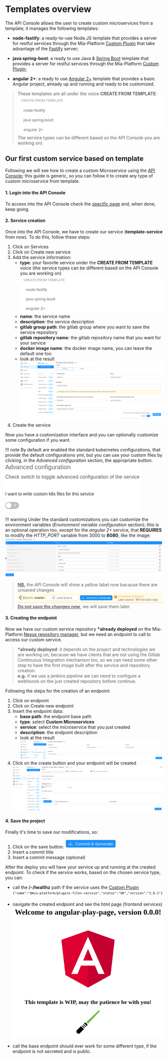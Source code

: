 # Templates overview

The API Console allows the user to create custom microservices from a template;
it manages the following templates:

 * **node-fastify**: a ready-to-use Node.JS template that provides a server for restful services through the Mia-Platform [Custom Plugin](/development_suite/api-console/api-design/plugin_baas_4/#factory-esposta-da-custom-plugin-lib) that take advantage of the <a href="https://www.fastify.io/" target="_blank">Fastify</a> server;

 * **java spring-boot**: a ready to use Java & <a href="https://spring.io/projects/spring-boot" target="_blank">Spring Boot</a> template that provides a server for restful services through the Mia-Platform [Custom Plugin](/development_suite/api-console/api-design/plugin_baas_4/#factory-esposta-da-custom-plugin-lib);

 * **angular 2+**: a ready to use <a href="https://angular.io/" target="_blank">Angular 2+</a> template that provides a basic Angular project, already up and running and ready to be customized.

> These templates are all under the voice **CREATE FROM TEMPLATE**:
> [![image alt text](img/Service_create_from_template.png)](img/Service_create_from_template.png)<br>
> The service types can be different based on the API Console you are working on)

## Our first custom service based on template

Following we will see how to create a custom Microservice using the [API Console](/development_suite/overview-dev-suite/); this guide is generic, so you can follow it to create any type of custom microservice from template.

#### 1. Login into the API Console
To access into the API Console check the [specific page](/development_suite/api-console/accedi_apiconsole/) and, when done, keep going.

#### 2. Service creation
Once into the API Console, we have to create our service (__template-service__ from now).
To do this, follow these steps:

 1. Click on Services
 2. Click on Create new service
 3. Add the service information:
    * **type**: your favorite service under the __CREATE FROM TEMPLATE__ voice (the service types can be different based on the API Console you are working on)<br>![](img/Service_create_from_template.png)
    * **name**: the service name
    * **description**: the service description
    * **gitlab group path**: the gitlab group where you want to save the service repository
    * **gitlab repository name**: the gitlab repository name that you want for your service
    * **docker image name**: the docker image name, you can leave the default one too
    * look at the result<br>[![image alt text](img/Service_from_template_creation_page.png)](img/Service_from_template_creation_page.png)
 4. Create the service

Now you have a customization interface and you can optionally customize some configuration if you want.

!!! note
    By default are enabled the standard kubernetes configurations, that provide the default configurations yml, but you can use your custom files by clicking, in the *Advanced configuration* section, the appropriate button:<br>[![image alt text](img/api-console-new-service-custom-k8s-conf.png)](img/api-console-new-service-custom-k8s-conf.png)

!!! warning
    Under the standard customizations you can customize the environment variables (*Environment variable configuration* section); this is an optional operation too, except for the *angular 2+* service, that **REQUIRES** to modify the *HTTP_PORT* variable from 3000 to **8080**, like the image:<br>[![image alt text](img/api-console-new-service-environments.png)](img/api-console-new-service-environments.png)

> <u>**NB.**</u> the API Console will show a yellow label now bacause there are unsaved changes
>[![image alt text](img/API_console_unsaved_changes.png)](img/API_console_unsaved_changes.png)
> <u>**Do not save the changes now**</u>, we will save them later.

#### 3. Creating the endpoint

Now we have our custom service repository __*already deployed__ on the Mia-Platform <a href="https://nexus.mia-platform.eu/" target="_blank">Nexus repository manager</a>, but we need an endpoint to call to access our custom service.

>__*already deployed__: it depends on the project and technologies we are working on, because we have clients that are not using the Gitlab Continuous Integration mechanism too, so we can need some other step to have the first image built after the service and repository creation.<br>
>**e.g.** if we use a jenkins pipeline we can need to configure a webhoook on the just created repository before continue.

Following the steps for the creation of an endpoint:

 1. Click on endpoint
 2. Click on Create new endpoint
 3. Insert the endpoint data:
    * **base path**: the endpoint base path
    * **type**: select __Custom Microservices__
    * **service**: select the microservice that you just created
    * **description**: the endpoint description
    * look at the result<br>[![image alt text](img/Endpoint_custom_microservices_creation.png)](img/Endpoint_custom_microservices_creation.png)
 4. Click on the create button and your endpoint will be created<br>[![image alt text](img/Endpoint_custom_microservices_created.png)](img/Endpoint_custom_microservices_created.png)

#### 4. Save the project
Finally it's time to save our modifications, so:

1. Click on the save button: [![image alt text](img/commit_and_generate.png)](img/commit_and_generate.png)
2. Insert a commit title
3. Insert a commit message (optional)

After the deploy you will have your service up and running at the created endpoint.
To check if the service works, based on the chosen service type, you can:

 * call the **/-/healthz** path if the service uses the [Custom Plugin](/development_suite/api-console/api-design/plugin_baas_4/#factory-esposta-da-custom-plugin-lib)<br>[![image alt text](img/healthz_response.png)](img/healthz_response.png)<br>

 * navigate the created endpoint and see the html page (frontend services)<br>[![image alt text](img/angular_template_page.png)](img/angular_template_page.png)
 * call the base endpoint should ever work for some different type, if the endpoint is not secreted and is public.